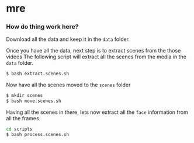 # mre
### How do thing work here?
Download all the data and keep it in the `data` folder.

Once you have all the data, next step is to extract scenes from the those videos
The following script will extract all the scenes from the media in the `data` folder.
```bash
$ bash extract.scenes.sh
```
Now have all the scenes moved to the `scenes` folder
```bash
$ mkdir scenes
$ bash move.scenes.sh
```
Having all the scenes in there, lets now extract all the `face` information from all the frames
```bash
cd scripts
$ bash process.scenes.sh
```
